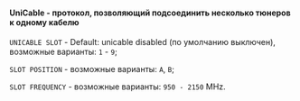 #### UniСable - протокол, позволяющий подсоединить несколько тюнеров к одному кабелю

`UNICABLE SLOT` - Default: unicable disabled (по умолчанию выключен), возможные варианты: `1` - `9`;

`SLOT POSITION` - возможные варианты: `A`, `B`;

`SLOT FREQUENCY` - возможные варианты: `950 - 2150` MHz.
